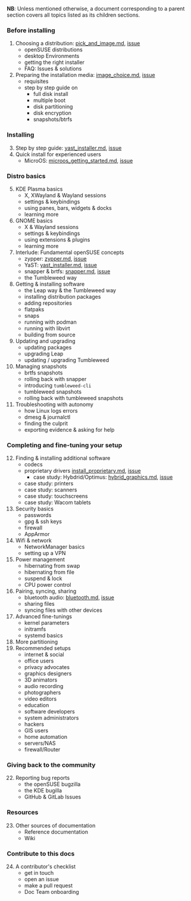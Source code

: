 __NB__: Unless mentioned otherwise, a document corresponding to a parent section covers all topics listed as its children sections.
### Before installing
1. Choosing a distribution: [pick_and_image.md](https://github.com/openSUSE/openSUSE-docs-revamped/blob/dev/project/docs/pick_an_image.md), [issue](https://github.com/openSUSE/openSUSE-docs-revamped/issues/37) 
    * openSUSE distributions
    * desktop Environments
    * getting the right installer
    * FAQ: Issues & solutions
2. Preparing the installation media: [image_choice.md](https://github.com/openSUSE/openSUSE-docs-revamped/blob/dev/project/docs/image_choice.md), [issue](https://github.com/openSUSE/openSUSE-docs-revamped/issues/26)
    * requisites
    * step by step guide on
       * full disk install
       * multiple boot
       * disk partitioning
       * disk encryption
       * snapshots/btrfs
### Installing
3. Step by step guide: [yast_installer.md](https://github.com/openSUSE/openSUSE-docs-revamped/blob/dev/project/docs/yast_installer.md), [issue](https://github.com/openSUSE/openSUSE-docs-revamped/issues/60)
4. Quick install for experienced users
   * MicroOS: [microos_getting_started.md](https://github.com/openSUSE/openSUSE-docs-revamped/blob/dev/project/docs/microos_getting_started.md), [issue](https://github.com/openSUSE/openSUSE-docs-revamped/issues/24)
### Distro basics
5. KDE Plasma basics
    * X, XWayland & Wayland sessions
    * settings & keybindings
    * using panes, bars, widgets & docks
    * learning more
6. GNOME basics
    * X & Wayland sessions
    * settings & keybindings
    * using extensions & plugins
    * learning more
7. Interlude: Fundamental openSUSE concepts
    * zypper: [zypper.md](https://github.com/openSUSE/openSUSE-docs-revamped/blob/dev/project/docs/zypper.md), [issue](https://github.com/openSUSE/openSUSE-docs-revamped/issues/32)
    * YaST: [yast_installer.md](https://github.com/openSUSE/openSUSE-docs-revamped/blob/dev/project/docs/yast_installer.md), [issue](https://github.com/openSUSE/openSUSE-docs-revamped/blob/dev/project/docs/yast_installer.md)
    * snapper & brtfs: [snapper.md](https://github.com/openSUSE/openSUSE-docs-revamped/blob/dev/project/docs/snapper.md), [issue](https://github.com/openSUSE/openSUSE-docs-revamped/issues/34)
    * the Tumbleweed way
8. Getting & installing software
    * the Leap way & the Tumbleweed way
    * installing distribution packages
    * adding repositories
    * flatpaks
    * snaps
    * running with podman
    * running with libvirt
    * building from source
9. Updating and upgrading
    * updating packages
    * upgrading Leap
    * updating / upgrading Tumbleweed  
10. Managing snapshots
    * brtfs snapshots
    * rolling back with snapper
    * introducing `tumbleweed-cli`
    * tumbleweed snapshots
    * rolling back with tumbleweed snapshots
11. Troubleshooting with autonomy
    * how Linux logs errors
    * dmesg & journalctl
    * finding the culprit
    * exporting evidence & asking for help
### Completing and fine-tuning your setup 
12. Finding & installing additional software
    * codecs
    * proprietary drivers [install_proprietary.md](https://github.com/openSUSE/openSUSE-docs-revamped/blob/dev/project/docs/install_proprietary.md), [issue](https://github.com/openSUSE/openSUSE-docs-revamped/issues/28)
      * case study: Hybdrid/Optimus: [hybrid_graphics.md](https://github.com/openSUSE/openSUSE-docs-revamped/blob/dev/project/docs/hybrid_graphics.md), [issue](https://github.com/openSUSE/openSUSE-docs-revamped/issues/77) 
    * case study: printers
    * case study: scanners
    * case study: touchscreens
    * case study: Wacom tablets
13. Security basics
    * passwords
    * gpg & ssh keys
    * firewall
    * AppArmor
14. Wifi & network
    * NetworkManager basics
    * setting up a VPN
15. Power management
    * hibernating from swap
    * hibernating from file
    * suspend & lock
    * CPU power control
16. Pairing, syncing, sharing
    * bluetooth audio: [bluetooth.md](https://github.com/openSUSE/openSUSE-docs-revamped/blob/dev/project/docs/bluetooth.md), [issue](https://github.com/openSUSE/openSUSE-docs-revamped/issues/27)
    * sharing files
    * syncing files with other devices
17. Advanced fine-tunings
    * kernel parameters
    * initramfs
    * systemd basics
20. More partitioning
21. Recommended setups
    * internet & social
    * office users
    * privacy advocates
    * graphics designers
    * 3D animators
    * audio recording
    * photographers
    * video editors
    * education
    * software developers
    * system administrators
    * hackers
    * GIS users
    * home automation
    * servers/NAS
    * firewall/Router
### Giving back to the community
22. Reporting bug reports
    * the openSUSE bugzilla
    * the KDE bugilla
    * GitHub & GitLab Issues
### Resources
23. Other sources of documentation
    * Reference documentation
    * Wiki
### Contribute to this docs
24. A contributor's checklist
    * get in touch
    * open an issue
    * make a pull request
    * Doc Team onboarding
